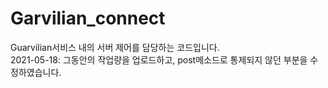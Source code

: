 # Garvilian_connect
Guarvilian서비스 내의 서버 제어를 담당하는 코드입니다.</br>
2021-05-18: 그동안의 작업량을 업로드하고, post메소드로 통제되지 않던 부분을 수정하였습니다.
